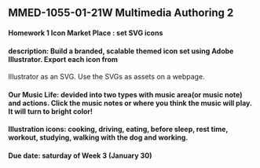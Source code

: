 ## MMED-1055-01-21W Multimedia Authoring 2

#### Homework 1 Icon Market Place : set SVG icons

#### description: Build a branded, scalable themed icon set using Adobe Illustrator. Export each icon from
Illustrator as an SVG. Use the SVGs as assets on a webpage.

#### Our Music Life:  devided into two types with music area(or music note) and actions. Click the music notes or where you think the music will play. It will turn to bright color!

#### Illustration icons: cooking, driving, eating, before sleep, rest time, workout, studying, walking with the dog and working.

#### Due date: saturday of Week 3 (January 30)
